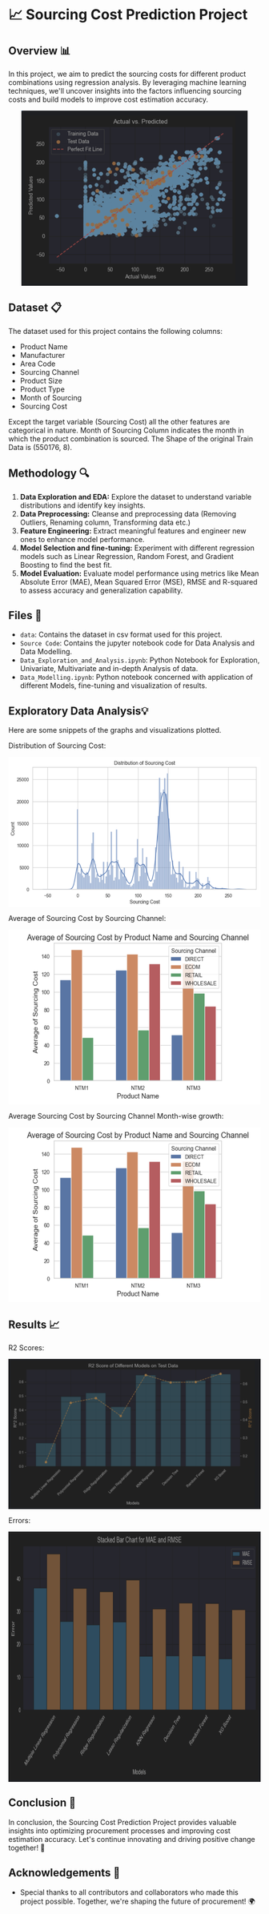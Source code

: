 # 📈 Sourcing Cost Prediction Project 

## Overview 📊
In this project, we aim to predict the sourcing costs for different product combinations using regression analysis. By leveraging machine learning techniques, we'll uncover insights into the factors influencing sourcing costs and build models to improve cost estimation accuracy.

<p align='center'><a target="blank"><img align="center" src="https://github.com/Harsh-Ratna/Harsh_Ratna_AIML_Assessment/blob/main/output/Actual%20vs%20Predicted%20Values%20Random%20Forest.png" height="350" /></a></p>

## Dataset 📋
The dataset used for this project contains the following columns:
- Product Name
- Manufacturer
- Area Code
- Sourcing Channel
- Product Size
- Product Type
- Month of Sourcing
- Sourcing Cost
  
Except the target variable (Sourcing Cost) all the other features are categorical in nature. Month of Sourcing Column indicates the month in which the product combination is sourced.
The Shape of the original Train Data is (550176, 8).

## Methodology 🔍
1. **Data Exploration and EDA:** Explore the dataset to understand variable distributions and identify key insights.
2. **Data Preprocessing:** Cleanse and preprocessing data (Removing Outliers, Renaming column, Transforming data etc.)
3. **Feature Engineering:** Extract meaningful features and engineer new ones to enhance model performance.
4. **Model Selection and fine-tuning:** Experiment with different regression models such as Linear Regression, Random Forest, and Gradient Boosting to find the best fit.
5. **Model Evaluation:** Evaluate model performance using metrics like Mean Absolute Error (MAE), Mean Squared Error (MSE), RMSE and R-squared to assess accuracy and generalization capability.

## Files 📂
- `data`: Contains the dataset in csv format used for this project.
- `Source Code`: Contains the jupyter notebook code for Data Analysis and Data Modelling.
- `Data_Exploration_and_Analysis.ipynb`: Python Notebook for Exploration, Univariate, Multivariate and in-depth Analysis of data.
- `Data_Modelling.ipynb`: Python notebook concerned with application of different Models, fine-tuning and visualization of results.

## Exploratory Data Analysis💡
Here are some snippets of the graphs and visualizations plotted.

Distribution of Sourcing Cost:
<p align='center'><a href="https://github.com/Harsh-Ratna/Harsh_Ratna_AIML_Assessment/blob/main/output/Distribution%20of%20Sourcing%20Cost.png" target="blank"><img align="center" src="https://github.com/Harsh-Ratna/Harsh_Ratna_AIML_Assessment/blob/main/output/Distribution%20of%20Sourcing%20Cost.png" height="300" /></a></p>

Average of Sourcing Cost by Sourcing Channel:
<p align='center'><a href="https://github.com/Harsh-Ratna/Harsh_Ratna_AIML_Assessment/blob/main/output/Average%20of%20sourcing%20cost%20by%20product%20name%20and%20Sourcing%20Channel.png" target="blank"><img align="center" src="https://github.com/Harsh-Ratna/Harsh_Ratna_AIML_Assessment/blob/main/output/Average%20of%20sourcing%20cost%20by%20product%20name%20and%20Sourcing%20Channel.png" height="350" /></a></p>

Average Sourcing Cost by Sourcing Channel Month-wise growth:
<p align='center'><a href="https://github.com/Harsh-Ratna/Harsh_Ratna_AIML_Assessment/blob/main/output/Average%20of%20sourcing%20cost%20by%20product%20name%20and%20Sourcing%20Channel.png" target="blank"><img align="center" src="https://github.com/Harsh-Ratna/Harsh_Ratna_AIML_Assessment/blob/main/output/Average%20of%20sourcing%20cost%20by%20product%20name%20and%20Sourcing%20Channel.png" height="350" /></a></p>

## Results 📈
R2 Scores:
<p align='center'><a href="https://github.com/Harsh-Ratna/Harsh_Ratna_AIML_Assessment/blob/main/output/R2%20Score%20Comparison%20of%20different%20Models.png" target="blank"><img align="center" src="https://github.com/Harsh-Ratna/Harsh_Ratna_AIML_Assessment/blob/main/output/R2%20Score%20Comparison%20of%20different%20Models.png" height="300" /></a></p>

Errors:

<p align='center'><a href="https://github.com/Harsh-Ratna/Harsh_Ratna_AIML_Assessment/blob/main/output/Error%20Comparison%20of%20Models.png" target="blank"><img align="center" src="https://github.com/Harsh-Ratna/Harsh_Ratna_AIML_Assessment/blob/main/output/Error%20Comparison%20of%20Models.png" height="500" /></a></p>

## Conclusion 🎉
In conclusion, the Sourcing Cost Prediction Project provides valuable insights into optimizing procurement processes and improving cost estimation accuracy. Let's continue innovating and driving positive change together! 🌟

## Acknowledgements 🙏
- Special thanks to all contributors and collaborators who made this project possible. Together, we're shaping the future of procurement! 🌍


